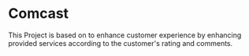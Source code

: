 # Comcast
This Project is based on to enhance customer experience by enhancing provided services according to the customer's rating and comments.
